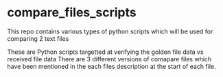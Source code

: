 # compare_files_scripts
This repo contains various types of python scripts which will be used for comparing 2 text files

These are Python scripts targetted at verifying the golden file data vs received file data
There are 3 different versions of comapare files which have been mentioned in the each files description at the start of each file.
